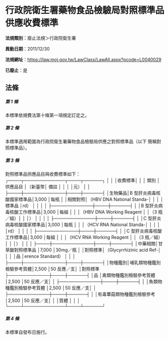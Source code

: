 # 行政院衛生署藥物食品檢驗局對照標準品供應收費標準

**法規類別**：廢止法規＞行政院衛生署

**異動日期**：2011/12/30  

**法規網址**：https://law.moj.gov.tw/LawClass/LawAll.aspx?pcode=L0040029

**已廢止**：是



## 法條
##### 第 1 條
本標準依規費法第十條第一項規定訂定之。

##### 第 2 條
本標準適用範圍為行政院衛生署藥物食品檢驗局供應之對照標準品（以下
簡稱對照標準品）。

##### 第 3 條
對照標準品供應品目與收費標準如下：
┌────┬─────────────┬────┬──────┐
│        │                          │收費標準│            │
│  類別  │        供應品目          │（新臺幣│    備註    │
│        │                          │元）    │            │
├────┼─────────────┼────┼──────┤
│生物藥品│B 型肝炎病毒核酸國家標準品│3,000   │每瓶        │
│相關對照│（HBV DNA National Standa-│        │            │
│標準品  │rd）                      │        │            │
│        ├─────────────┼────┼──────┤
│        │B 型肝炎病毒核酸工作標準品│3,000   │每組        │
│        │（HBV DNA Working Reagent │        │（3 瓶／組）│
│        │）                        │        │            │
│        ├─────────────┼────┼──────┤
│        │C 型肝炎病毒核酸國家標準品│3,000   │每瓶        │
│        │（HCV RNA National Standa-│        │            │
│        │rd）                      │        │            │
│        ├─────────────┼────┼──────┤
│        │C 型肝炎病毒核酸工作標準品│3,000   │每組        │
│        │（HCV RNA Working Reagent │        │（3 瓶／組）│
│        │）                        │        │            │
├────┼─────────────┼────┼──────┤
│中藥相關│甘草酸對照標準品          │7,000   │30mg／瓶    │
│對照標準│（Glycyrrhizinic acid Ref-│        │            │
│品      │erence Standard）         │        │            │
├────┼─────────────┼────┼──────┤
│物種鑑別│哺乳類物種鑑別檢驗參考質體│2,500   │50  反應／支│
│對照標準├─────────────┼────┼──────┤
│品      │禽類物種鑑別檢驗參考質體  │2,500   │50  反應／支│
│        ├─────────────┼────┼──────┤
│        │魚類物種鑑別檢驗參考質體  │2,500   │50  反應／支│
│        ├─────────────┼────┼──────┤
│        │有毒蕈菇類物種鑑別檢驗參考│2,500   │50  反應／支│
│        │質體                      │        │            │
└────┴─────────────┴────┴──────┘

##### 第 4 條
本標準自發布日施行。



